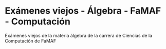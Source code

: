 # Exámenes viejos - Álgebra - FaMAF - Computación

Exámenes viejos de la materia álgebra de la carrera de Ciencias de la Computación de FaMAF
